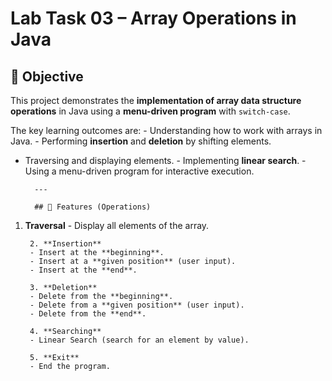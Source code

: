 # Lab Task 03 – Array Operations in Java

## 🎯 Objective
This project demonstrates the **implementation of array data structure operations** in Java using a **menu-driven program** with `switch-case`.

The key learning outcomes are:
        - Understanding how to work with arrays in Java.
        - Performing **insertion** and **deletion** by shifting elements.
- Traversing and displaying elements.
        - Implementing **linear search**.
        - Using a menu-driven program for interactive execution.

        ---

        ## 📌 Features (Operations)
1. **Traversal**
        - Display all elements of the array.

        2. **Insertion**
        - Insert at the **beginning**.
        - Insert at a **given position** (user input).
        - Insert at the **end**.

        3. **Deletion**
        - Delete from the **beginning**.
        - Delete from a **given position** (user input).
        - Delete from the **end**.

        4. **Searching**
        - Linear Search (search for an element by value).

        5. **Exit**
        - End the program.



